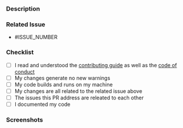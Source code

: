 <!--- IMPORTANT: If this PR addresses multiple unrelated issues, it will be closed until separated. -->

### Description

<!--- REQUIRED: Describe what changed in detail -->

### Related Issue

<!--- REQUIRED: Tag all related issues (e.g. * #123) -->
<!--- If this PR resolves the issue please specify (e.g. * closes #123) -->
<!--- If this PR addresses multiple issues, these issues must be related to one other -->

* #ISSUE_NUMBER

### Checklist

<!--- Add things that are not yet implemented above -->

- [ ] I read and understood the [contributing guide](https://github.com/CodeEditApp/CodeEdit/blob/main/CONTRIBUTING.md) as well as the [code of conduct](https://github.com/CodeEditApp/CodeEdit/blob/main/CODE_OF_CONDUCT.md)
- [ ] My changes generate no new warnings
- [ ] My code builds and runs on my machine
- [ ] My changes are all related to the related issue above
- [ ] The issues this PR address are releated to each other
- [ ] I documented my code

### Screenshots

<!--- REQUIRED: if issue is UI related -->

<!--- IMPORTANT: Fill out all required fields. Otherwise we might close this PR temporarily -->
